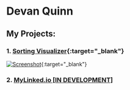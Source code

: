 # Devan Quinn

## My Projects:
### 1. [Sorting Visualizer](https://eloquent-dubinsky-a90747.netlify.app/){:target="_blank"}
[![Screenshot](https://user-images.githubusercontent.com/62554326/110900653-178fae00-82d1-11eb-8605-41a0c566aef3.png "Sorting Visualizer Screenshot")](https://eloquent-dubinsky-a90747.netlify.app/){:target="_blank"}

### 2. [MyLinked.io [IN DEVELOPMENT]](https://mylinkedio.herokuapp.com/)


<!--
**DevanQuinn/DevanQuinn** is a ✨ _special_ ✨ repository because its `README.md` (this file) appears on your GitHub profile.

Here are some ideas to get you started:

- 🔭 I’m currently working on ...
- 🌱 I’m currently learning ...
- 👯 I’m looking to collaborate on ...
- 🤔 I’m looking for help with ...
- 💬 Ask me about ...
- 📫 How to reach me: ...
- 😄 Pronouns: ...
- ⚡ Fun fact: ...
-->
